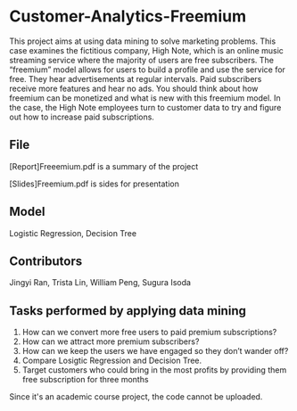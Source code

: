 # Customer-Analytics-Freemium
This project aims at using data mining to solve marketing problems. This case examines the fictitious company, High Note, which is an online music streaming service where the majority of users are free subscribers.  The “freemium” model allows for users to build a profile and use the service for free.  They hear advertisements at regular intervals.  Paid subscribers receive more features and hear no ads.  You should think about how freemium can be monetized and what is new with this freemium model.  In the case, the High Note employees turn to customer data to try and figure out how to increase paid subscriptions.

## File
[Report]Freeemium.pdf is a summary of the project

[Slides]Freemium.pdf is sides for presentation

## Model
Logistic Regression, Decision Tree

## Contributors
Jingyi Ran, Trista Lin, William Peng, Sugura Isoda

## Tasks performed by applying data mining
1. How can we convert more free users to paid premium subscriptions?
2. How can we attract more premium subscribers?
3. How can we keep the users we have engaged so they don’t wander off?
4. Compare Losigtic Regression and Decision Tree. 
5. Target customers who could bring in the most profits by providing them free subscription for three months 

Since it's an academic course project, the code cannot be uploaded. 
